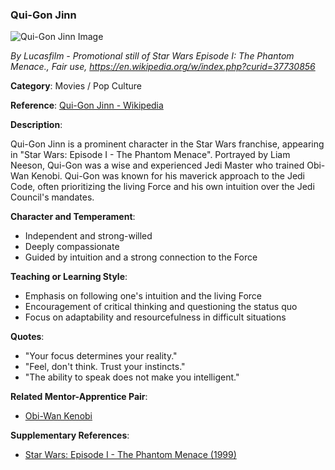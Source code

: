 ### Qui-Gon Jinn

![Qui-Gon Jinn Image](https://upload.wikimedia.org/wikipedia/en/a/ad/Qui-Gon_Jinn.png)

_By Lucasfilm - Promotional still of Star Wars Episode I: The Phantom Menace., Fair use, https://en.wikipedia.org/w/index.php?curid=37730856_

**Category**: Movies / Pop Culture

**Reference**: [Qui-Gon Jinn - Wikipedia](https://en.wikipedia.org/wiki/Qui-Gon_Jinn)

**Description**:

Qui-Gon Jinn is a prominent character in the Star Wars franchise, appearing in "Star Wars: Episode I - The Phantom Menace". Portrayed by Liam Neeson, Qui-Gon was a wise and experienced Jedi Master who trained Obi-Wan Kenobi. Qui-Gon was known for his maverick approach to the Jedi Code, often prioritizing the living Force and his own intuition over the Jedi Council's mandates.

**Character and Temperament**:

- Independent and strong-willed
- Deeply compassionate
- Guided by intuition and a strong connection to the Force

**Teaching or Learning Style**:

- Emphasis on following one's intuition and the living Force
- Encouragement of critical thinking and questioning the status quo
- Focus on adaptability and resourcefulness in difficult situations

**Quotes**:

- "Your focus determines your reality."
- "Feel, don't think. Trust your instincts."
- "The ability to speak does not make you intelligent."

**Related Mentor-Apprentice Pair**:

- [Obi-Wan Kenobi](#obi-wan-kenobi)

**Supplementary References**:

- [Star Wars: Episode I - The Phantom Menace (1999)](https://www.imdb.com/title/tt0120915/)
